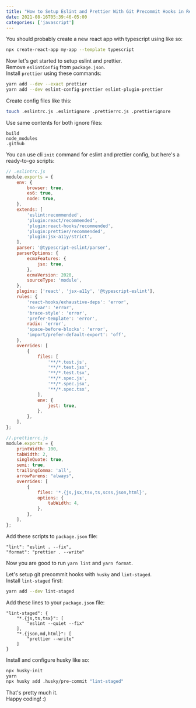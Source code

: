 ```yaml
---
title: "How to Setup Eslint and Prettier With Git Precommit Hooks in React Typescript Project"
date: 2021-08-16T05:39:46-05:00
categories: ['javascript']
---
```

You should probably create a new react app with typescript using like so:

```bash
npx create-react-app my-app --template typescript
```

Now let's get started to setup eslint and prettier.  
Remove `eslintConfig` from `package.json`.  
Install `prettier` using these commands:  

```bash
yarn add --dev --exact prettier
yarn add --dev eslint-config-prettier eslint-plugin-prettier 
```

Create config files like this:

```bash
touch .eslintrc.js .eslintignore .prettierrc.js .prettierignore
```

Use same contents for both ignore files:

```
build
node_modules
.github
```

You can use cli `init` command for eslint and prettier config, but here's a ready-to-go scripts:

```javascript
// .eslintrc.js
module.exports = {
    env: {
        browser: true,
        es6: true,
        node: true,
    },
    extends: [
        'eslint:recommended',
        'plugin:react/recommended',
        'plugin:react-hooks/recommended',
        'plugin:prettier/recommended',
        'plugin:jsx-a11y/strict',
    ],
    parser: '@typescript-eslint/parser',
    parserOptions: {
        ecmaFeatures: {
            jsx: true,
        },
        ecmaVersion: 2020,
        sourceType: 'module',
    },
    plugins: ['react', 'jsx-a11y', '@typescript-eslint'],
    rules: {
        'react-hooks/exhaustive-deps': 'error',
        'no-var': 'error',
        'brace-style': 'error',
        'prefer-template': 'error',
        radix: 'error',
        'space-before-blocks': 'error',
        'import/prefer-default-export': 'off',
    },
    overrides: [
        {
            files: [
                '**/*.test.js',
                '**/*.test.jsx',
                '**/*.test.tsx',
                '**/*.spec.js',
                '**/*.spec.jsx',
                '**/*.spec.tsx',
            ],
            env: {
                jest: true,
            },
        },
    ],
};
```

```javascript
//.prettierrc.js
module.exports = {
    printWidth: 100,
    tabWidth: 2,
    singleQuote: true,
    semi: true,
    trailingComma: 'all',
    arrowParens: "always",
    overrides: [
        {
            files: '*.{js,jsx,tsx,ts,scss,json,html}',
            options: {
                tabWidth: 4,
            },
        },
    ],
};
```

Add these scripts to `package.json` file:

```
"lint": "eslint . --fix",
"format": "prettier . --write"
```

Now you are good to run `yarn lint` and `yarn format`.  

Let's setup git precommit hooks with `husky` and `lint-staged`.  
Install `lint-staged` first:

```bash
yarn add --dev lint-staged
```

Add these lines to your `package.json` file:

```
"lint-staged": {
    "*.{js,ts,tsx}": [
        "eslint --quiet --fix"
    ],
    "*.{json,md,html}": [
        "prettier --write"
    ]
}
```

Install and configure husky like so:

```bash
npx husky-init
yarn
npx husky add .husky/pre-commit "lint-staged"
```

That's pretty much it.  
Happy coding! :)  
